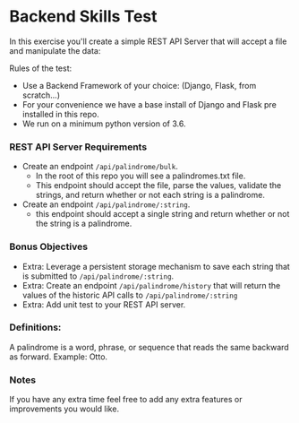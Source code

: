 # Backend Skills Test
In this exercise you'll create a simple REST API Server that will accept a file and manipulate the data:

Rules of the test:
- Use a Backend Framework of your choice: (Django, Flask, from scratch...)
- For your convenience we have a base install of Django and Flask pre installed in this repo.
- We run on a minimum python version of 3.6.

### REST API Server Requirements
- Create an endpoint `/api/palindrome/bulk`.
  - In the root of this repo you will see a palindromes.txt file.
  - This endpoint should accept the file, parse the values, validate the strings, and return whether or not each string is a palindrome.
- Create an endpoint `/api/palindrome/:string`.
  - this endpoint should accept a single string and return whether or not the string is a palindrome.


### Bonus Objectives
- Extra: Leverage a persistent storage mechanism to save each string that is submitted to `/api/palindrome/:string`.
- Extra: Create an endpoint `/api/palindrome/history` that will return the values of the historic API calls to `/api/palindrome/:string`
- Extra: Add unit test to your REST API server.


### Definitions:
A palindrome is a word, phrase, or sequence that reads the same backward as forward. Example: Otto.

### Notes
If you have any extra time feel free to add any extra features or improvements you would like.
